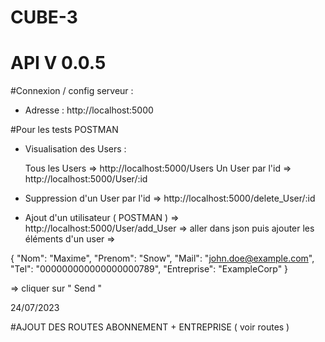 # CUBE-3
# API V 0.0.5

#Connexion / config serveur :

- Adresse : http://localhost:5000

#Pour les tests POSTMAN
  
- Visualisation des Users :

  Tous les Users => http://localhost:5000/Users
  Un User par l'id => http://localhost:5000/User/:id

- Suppression d'un User par l'id => http://localhost:5000/delete_User/:id
  
- Ajout d'un utilisateur ( POSTMAN ) => http://localhost:5000/User/add_User => aller dans json puis ajouter les éléments d'un user =>

 {
  "Nom": "Maxime",
  "Prenom": "Snow",
  "Mail": "john.doe@example.com",
  "Tel": "000000000000000000789",
  "Entreprise": "ExampleCorp"
}

=> cliquer sur " Send "

24/07/2023 

#AJOUT DES ROUTES ABONNEMENT + ENTREPRISE ( voir routes )